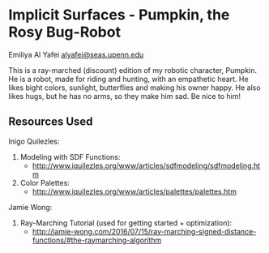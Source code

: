 # Implicit Surfaces - Pumpkin, the Rosy Bug-Robot
Emiliya Al Yafei
alyafei@seas.upenn.edu

This is a ray-marched (discount) edition of my robotic character, Pumpkin. He is a robot, made for riding and hunting, with an empathetic heart. He likes bight colors, sunlight, butterflies and making his owner happy. He also likes hugs, but he has no arms, so they make him sad. Be nice to him! 

## Resources Used
Inigo Quilezles:
1. Modeling with SDF Functions:
    * http://www.iquilezles.org/www/articles/sdfmodeling/sdfmodeling.htm
2. Color Palettes:
    * http://www.iquilezles.org/www/articles/palettes/palettes.htm

Jamie Wong:
1. Ray-Marching Tutorial (used for getting started + optimization):
    * http://jamie-wong.com/2016/07/15/ray-marching-signed-distance-functions/#the-raymarching-algorithm

